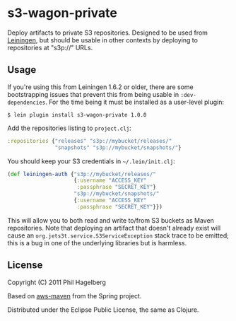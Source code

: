 # s3-wagon-private

Deploy artifacts to private S3 repositories. Designed to be used from
[Leiningen](https://github.com/technomancy/leiningen), but should be
usable in other contexts by deploying to repositories at "s3p://" URLs.

## Usage

If you're using this from Leiningen 1.6.2 or older, there are some
bootstrapping issues that prevent this from being usable in
`:dev-dependencies`. For the time being it must be installed as a
user-level plugin:

    $ lein plugin install s3-wagon-private 1.0.0

Add the repositories listing to `project.clj`:

```clj
:repositories {"releases" "s3p://mybucket/releases/"
               "snapshots" "s3p://mybucket/snapshots/"}
```

You should keep your S3 credentials in `~/.lein/init.clj`:

```clj
(def leiningen-auth {"s3p://mybucket/releases/"
                     {:username "ACCESS_KEY"
                      :passphrase "SECRET_KEY"}
                     "s3p://mybucket/snapshots/"
                     {:username "ACCESS_KEY"
                      :passphrase "SECRET_KEY"}})
```

This will allow you to both read and write to/from S3 buckets as Maven
repositories. Note that deploying an artifact that doesn't already
exist will cause an `org.jets3t.service.S3ServiceException` stack
trace to be emitted; this is a bug in one of the underlying libraries
but is harmless.

## License

Copyright (C) 2011 Phil Hagelberg

Based on [aws-maven](http://git.springsource.org/spring-build/aws-maven)
from the Spring project.

Distributed under the Eclipse Public License, the same as Clojure.
